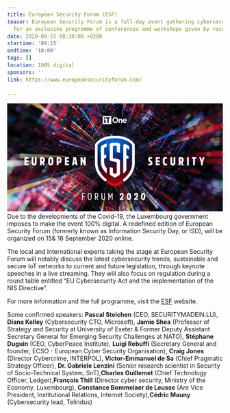 ```yaml
---
title: European Security Forum (ESF)
teaser: European Security Forum is a full-day event gathering cybersecurity professionals
  for an exclusive programme of conferences and workshops given by recognised experts
date: 2020-09-15 08:30:00 +0200
startime: '09:15'
endtime: '18:00'
tags: []
location: 100% digital
sponsors: ''
link: https://www.europeansecurityforum.com/

---
```

![](/assets/img/website_600x300.jpg)Due to the developments of the Covid-19, the Luxembourg government imposes to make the event 100% digital. A redefined edition of European Security Forum (formerly known as Information Security Day, or ISD), will be organized on 15​ & 16​ September 2020 online.

The local and international experts taking the stage at European Security Forum will notably discuss the latest cybersecurity trends, sustainable and secure IoT networks to current and future legislation, through keynote speeches in a live streaming. They will also focus on regulation during a round table entitled “EU Cybersecurity Act and the implementation of the NIS Directive”.

For more information and the full programme, visit the [ESF](http://www.europeansecurityforum.com/) website.

Some confirmed speakers: **Pascal Steichen** ​(CEO, SECURITYMADEIN.LU), ​**Diana Kelley** (Cybersecurity CTO, Microsoft), **Jamie Shea** (Professor of Strategy and Security at University of Exeter & Former Deputy Assistant Secretary General for Emerging Security Challenges at NATO), ​**Stéphane Duguin** (CEO, CyberPeace Institute), ​**Luigi Rebuffi** (Secretary General and founder, ECSO - European Cyber Security Organisation), ​**Craig Jones** (Director Cybercrime, INTERPOL), ​**Victor-Emmanuel de Sa** (Chief Pragmatic Strategy Officer), ​**Dr. Gabriele Lenzini** (Senior research scientist in Security of Socio-Technical System, SnT), ​**Charles Guillemet** (Chief Technology Officer, Ledger), ​**François Thill** (Director cyber security, Ministry of the Economy, Luxembourg), ​**Constance Bommelaer de Leusse** (Are Vice President, Institutional Relations, Internet Society), ​**Cédric Mauny** (Cybersecurity lead, Telindus)